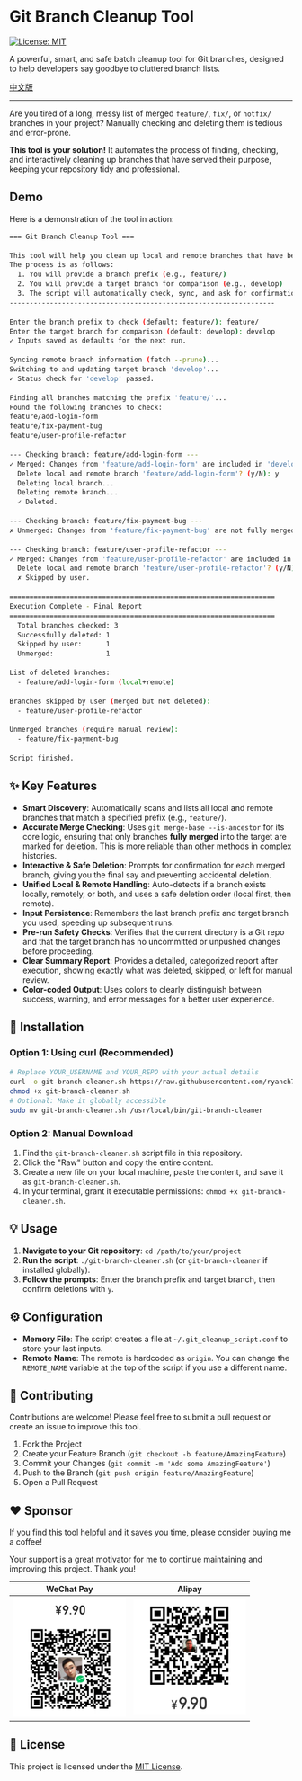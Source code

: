 # Git Branch Cleanup Tool

[![License: MIT](https://img.shields.io/badge/License-MIT-yellow.svg)](https://opensource.org/licenses/MIT)

A powerful, smart, and safe batch cleanup tool for Git branches, designed to help developers say goodbye to cluttered branch lists.

[中文版](./README_cn.md)

---

Are you tired of a long, messy list of merged `feature/`, `fix/`, or `hotfix/` branches in your project? Manually checking and deleting them is tedious and error-prone.

**This tool is your solution!** It automates the process of finding, checking, and interactively cleaning up branches that have served their purpose, keeping your repository tidy and professional.

## Demo

Here is a demonstration of the tool in action:

```bash
=== Git Branch Cleanup Tool ===

This tool will help you clean up local and remote branches that have been merged into a target branch.
The process is as follows:
  1. You will provide a branch prefix (e.g., feature/)
  2. You will provide a target branch for comparison (e.g., develop)
  3. The script will automatically check, sync, and ask for confirmation before deleting each merged branch.
------------------------------------------------------------------

Enter the branch prefix to check (default: feature/): feature/
Enter the target branch for comparison (default: develop): develop
✓ Inputs saved as defaults for the next run.

Syncing remote branch information (fetch --prune)...
Switching to and updating target branch 'develop'...
✓ Status check for 'develop' passed.

Finding all branches matching the prefix 'feature/'...
Found the following branches to check:
feature/add-login-form
feature/fix-payment-bug
feature/user-profile-refactor

--- Checking branch: feature/add-login-form ---
✓ Merged: Changes from 'feature/add-login-form' are included in 'develop'.
  Delete local and remote branch 'feature/add-login-form'? (y/N): y
  Deleting local branch...
  Deleting remote branch...
  ✓ Deleted.

--- Checking branch: feature/fix-payment-bug ---
✗ Unmerged: Changes from 'feature/fix-payment-bug' are not fully merged. Skipped.

--- Checking branch: feature/user-profile-refactor ---
✓ Merged: Changes from 'feature/user-profile-refactor' are included in 'develop'.
  Delete local and remote branch 'feature/user-profile-refactor'? (y/N): n
  ✗ Skipped by user.

==================================================================
Execution Complete - Final Report
==================================================================
  Total branches checked: 3
  Successfully deleted: 1
  Skipped by user:      1
  Unmerged:             1

List of deleted branches:
  - feature/add-login-form (local+remote)

Branches skipped by user (merged but not deleted):
  - feature/user-profile-refactor

Unmerged branches (require manual review):
  - feature/fix-payment-bug

Script finished.
```

## ✨ Key Features

*   **Smart Discovery**: Automatically scans and lists all local and remote branches that match a specified prefix (e.g., `feature/`).
*   **Accurate Merge Checking**: Uses `git merge-base --is-ancestor` for its core logic, ensuring that only branches **fully merged** into the target are marked for deletion. This is more reliable than other methods in complex histories.
*   **Interactive & Safe Deletion**: Prompts for confirmation for each merged branch, giving you the final say and preventing accidental deletion.
*   **Unified Local & Remote Handling**: Auto-detects if a branch exists locally, remotely, or both, and uses a safe deletion order (local first, then remote).
*   **Input Persistence**: Remembers the last branch prefix and target branch you used, speeding up subsequent runs.
*   **Pre-run Safety Checks**: Verifies that the current directory is a Git repo and that the target branch has no uncommitted or unpushed changes before proceeding.
*   **Clear Summary Report**: Provides a detailed, categorized report after execution, showing exactly what was deleted, skipped, or left for manual review.
*   **Color-coded Output**: Uses colors to clearly distinguish between success, warning, and error messages for a better user experience.

## 🚀 Installation

### Option 1: Using curl (Recommended)

```bash
# Replace YOUR_USERNAME and YOUR_REPO with your actual details
curl -o git-branch-cleaner.sh https://raw.githubusercontent.com/ryanch741/git-branch-cleaner/main/git-branch-cleaner.sh
chmod +x git-branch-cleaner.sh
# Optional: Make it globally accessible
sudo mv git-branch-cleaner.sh /usr/local/bin/git-branch-cleaner
```

### Option 2: Manual Download
1.  Find the `git-branch-cleaner.sh` script file in this repository.
2.  Click the "Raw" button and copy the entire content.
3.  Create a new file on your local machine, paste the content, and save it as `git-branch-cleaner.sh`.
4.  In your terminal, grant it executable permissions: `chmod +x git-branch-cleaner.sh`.


## 💡 Usage

1.  **Navigate to your Git repository**: `cd /path/to/your/project`
2.  **Run the script**: `./git-branch-cleaner.sh` (or `git-branch-cleaner` if installed globally).
3.  **Follow the prompts**: Enter the branch prefix and target branch, then confirm deletions with `y`.

## ⚙️ Configuration

*   **Memory File**: The script creates a file at `~/.git_cleanup_script.conf` to store your last inputs.
*   **Remote Name**: The remote is hardcoded as `origin`. You can change the `REMOTE_NAME` variable at the top of the script if you use a different name.

## 🤝 Contributing

Contributions are welcome! Please feel free to submit a pull request or create an issue to improve this tool.

1.  Fork the Project
2.  Create your Feature Branch (`git checkout -b feature/AmazingFeature`)
3.  Commit your Changes (`git commit -m 'Add some AmazingFeature'`)
4.  Push to the Branch (`git push origin feature/AmazingFeature`)
5.  Open a Pull Request

## ❤️ Sponsor

If you find this tool helpful and it saves you time, please consider buying me a coffee!

Your support is a great motivator for me to continue maintaining and improving this project. Thank you!

  | WeChat Pay | Alipay |
  | :---: | :---: |
  | <img src="https://raw.githubusercontent.com/ryanch741/git-branch-cleaner/main/wx_pay_qr.jpg" alt="WeChat Pay QR Code" width="200"> | <img src="https://raw.githubusercontent.com/ryanch741/git-branch-cleaner/main/ali_pay_qr.jpg" alt="Alipay QR Code" width="200"> |



## 📄 License

This project is licensed under the [MIT License](LICENSE).
```
